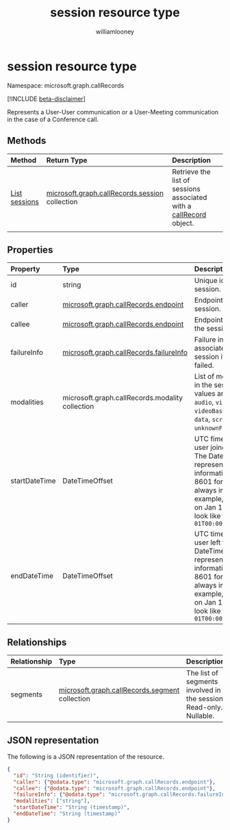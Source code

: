 ﻿---
title: "session resource type"
description: "The session type"
localization_priority: Normal
author: "williamlooney"
ms.prod: "cloud-communications"
doc_type: "resourcePageType"
---

# session resource type

Namespace: microsoft.graph.callRecords

[!INCLUDE [beta-disclaimer](../../includes/beta-disclaimer.md)]

Represents a User-User communication or a User-Meeting communication
in the case of a Conference call.

## Methods

| Method                                              | Return Type                                                              | Description                                                                                     |
| :-------------------------------------------------- | :----------------------------------------------------------------------- | :---------------------------------------------------------------------------------------------- |
| [List sessions](../api/callrecords-session-list.md) | [microsoft.graph.callRecords.session](callrecords-session.md) collection | Retrieve the list of sessions associated with a [callRecord](callrecords-callrecord.md) object. |
|                                                     |                                                                          |                                                                                                 |

## Properties

| Property      | Type                                                                  | Description                                                                                                                                                                                                                                            |
| :------------ | :-------------------------------------------------------------------- | :----------------------------------------------------------------------------------------------------------------------------------------------------------------------------------------------------------------------------------------------------- |
| id            | string                                                                | Unique identifier for the session. Read-only.                                                                                                                                                                                                          |
| caller        | [microsoft.graph.callRecords.endpoint](callrecords-endpoint.md)       | Endpoint that initiated the session.                                                                                                                                                                                                                   |
| callee        | [microsoft.graph.callRecords.endpoint](callrecords-endpoint.md)       | Endpoint that answered the session.                                                                                                                                                                                                                    |
| failureInfo   | [microsoft.graph.callRecords.failureInfo](callrecords-failureinfo.md) | Failure information associated with the session if the session failed.                                                                                                                                                                                 |
| modalities    | microsoft.graph.callRecords.modality collection                       | List of modalities present in the session. Possible values are: `unknown`, `audio`, `video`, `videoBasedScreenSharing`, `data`, `screenSharing`, `unknownFutureValue`.                                                                                 |
| startDateTime | DateTimeOffset                                                        | UTC fime when the first user joined the session. The DateTimeOffset type represents date and time information using ISO 8601 format and is always in UTC time. For example, midnight UTC on Jan 1, 2014 would look like this: `'2014-01-01T00:00:00Z'` |
| endDateTime   | DateTimeOffset                                                        | UTC time when the last user left the session. The DateTimeOffset type represents date and time information using ISO 8601 format and is always in UTC time. For example, midnight UTC on Jan 1, 2014 would look like this: `'2014-01-01T00:00:00Z'`    |

## Relationships

| Relationship | Type                                                                     | Description                                                        |
| :----------- | :----------------------------------------------------------------------- | :----------------------------------------------------------------- |
| segments     | [microsoft.graph.callRecords.segment](callrecords-segment.md) collection | The list of segments involved in the session. Read-only. Nullable. |

## JSON representation

The following is a JSON representation of the resource.

<!-- {
  "blockType": "resource",
  "optionalProperties": [

  ],
  "@odata.type": "microsoft.graph.callRecords.session",
  "baseType": "",
  "keyProperty": "id"
}-->

```json
{
  "id": "String (identifier)",
  "caller": {"@odata.type": "microsoft.graph.callRecords.endpoint"},
  "callee": {"@odata.type": "microsoft.graph.callRecords.endpoint"},
  "failureInfo": {"@odata.type": "microsoft.graph.callRecords.failureInfo"},
  "modalities": ["string"],
  "startDateTime": "String (timestamp)",
  "endDateTime": "String (timestamp)"
}
```

<!-- uuid: 16cd6b66-4b1a-43a1-adaf-3a886856ed98
2019-02-04 14:57:30 UTC -->

<!-- {
  "type": "#page.annotation",
  "description": "session resource",
  "keywords": "",
  "section": "documentation",
  "tocPath": ""
}-->
